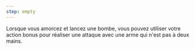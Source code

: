 ```yaml
---
step: empty
---
```

Lorsque vous amorcez et lancez une bombe, vous pouvez utiliser votre action bonus pour réaliser une attaque avec une arme qui n'est pas à deux mains.